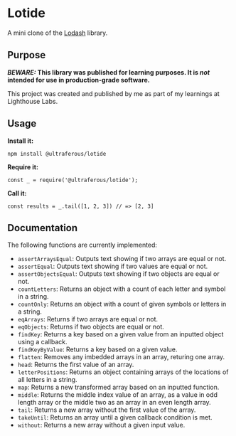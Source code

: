 # Lotide

A mini clone of the [Lodash](https://lodash.com) library.

## Purpose

**_BEWARE:_ This library was published for learning purposes. It is _not_ intended for use in production-grade software.**

This project was created and published by me as part of my learnings at Lighthouse Labs. 

## Usage

**Install it:**

`npm install @ultraferous/lotide`

**Require it:**

`const _ = require('@ultraferous/lotide');`

**Call it:**

`const results = _.tail([1, 2, 3]) // => [2, 3]`

## Documentation

The following functions are currently implemented:

* `assertArraysEqual`: Outputs text showing if two arrays are equal or not.
* `assertEqual`: Outputs text showing if two values are equal or not.
* `assertObjectsEqual`: Outputs text showing if two objects are equal or not.
* `countLetters`: Returns an object with a count of each letter and symbol in a string.
* `countOnly`: Returns an object with a count of given symbols or letters in a string.
* `eqArrays`: Returns if two arrays are equal or not.
* `eqObjects`: Returns if two objects are equal or not.
* `findKey`: Returns a key based on a given value from an inputted object using a callback.
* `findKeyByValue`: Returns a key based on a given value.
* `flatten`: Removes any imbedded arrays in an array, returing one array.
* `head`: Returns the first value of an array.
* `letterPositions`: Returns an object containing arrays of the locations of all letters in a string.
* `map`: Returns a new transformed array based on an inputted function.
* `middle`: Returns the middle index value of an array, as a value in odd length array or the middle two as an array in an even length array.
* `tail`: Returns a new array without the first value of the array.
* `takeUntil`: Returns an array until a given callback condition is met.
* `without`: Returns a new array without a given input value.

